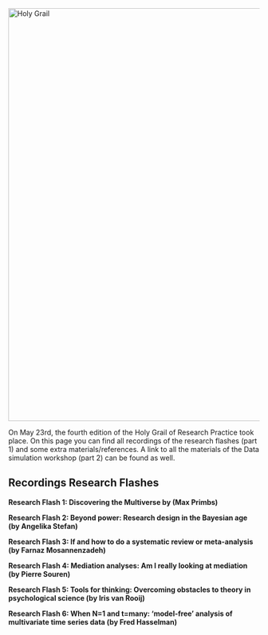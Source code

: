 <img width="827" alt="Holy Grail " src="https://user-images.githubusercontent.com/106151361/170022702-6474b5b5-5412-488f-ae2f-d8e8cd8b1d83.png">


On May 23rd, the fourth edition of the Holy Grail of Research Practice took place. On this page you can find all recordings of the research flashes (part 1) and some extra materials/references. A link to all the materials of the Data simulation workshop (part 2) can be found as well.



## Recordings Research Flashes



**Research Flash 1: Discovering the Multiverse by (Max Primbs)**


**Research Flash 2: Beyond power: Research design in the Bayesian age (by Angelika Stefan)**


**Research Flash 3: If and how to do a systematic review or meta-analysis (by Farnaz Mosannenzadeh)**


**Research Flash 4: Mediation analyses: Am I really looking at mediation (by Pierre Souren)**


**Research Flash 5: Tools for thinking: Overcoming obstacles to theory in psychological science (by Iris van Rooij)**


**Research Flash 6: When N=1 and t=many: ‘model-free’ analysis of multivariate time series data (by Fred Hasselman)**



